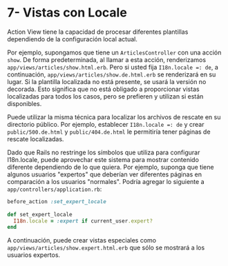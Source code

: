 # 7- Vistas con Locale

Action View tiene la capacidad de procesar diferentes plantillas dependiendo de la configuración local actual. 

Por ejemplo, supongamos que tiene un `ArticlesController` con una acción `show`. De forma predeterminada, al llamar a esta acción, renderizamos `app/views/articles/show.html.erb`. Pero si usted fija `I18n.locale =: de`, a continuación, `app/views/articles/show.de.html.erb` se renderizará en su lugar. Si la plantilla localizada no está presente, se usará la versión no decorada. Esto significa que no está obligado a proporcionar vistas localizadas para todos los casos, pero se prefieren y utilizan si están disponibles.

Puede utilizar la misma técnica para localizar los archivos de rescate en su directorio público. Por ejemplo, establecer `I18n.locale =: de` y crear `public/500.de.html` y `public/404.de.html` le permitiría tener páginas de rescate localizadas.

Dado que Rails no restringe los símbolos que utiliza para configurar I18n.locale, puede aprovechar este sistema para mostrar contenido diferente dependiendo de lo que quiera. Por ejemplo, suponga que tiene algunos usuarios "expertos" que deberían ver diferentes páginas en comparación a los usuarios "normales". Podría agregar lo siguiente a `app/controllers/application.rb`:

```ruby
before_action :set_expert_locale
 
def set_expert_locale
  I18n.locale = :expert if current_user.expert?
end
```

A continuación, puede crear vistas especiales como `app/views/articles/show.expert.html.erb` que sólo se mostrará a los usuarios expertos.

